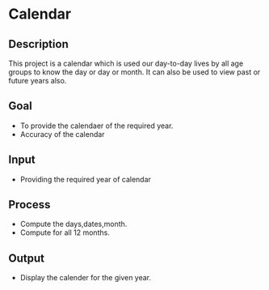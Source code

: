 # Calendar
## Description
This project is a calendar which is used our day-to-day lives by all age groups to know the day or day or month. It can also be used to view past or future years also.
## Goal
* To provide the calendaer of the required year.
* Accuracy of the calendar
## Input
* Providing the required year of calendar
## Process
* Compute the days,dates,month.
* Compute for all 12 months.
## Output
* Display the calender for the given year.
